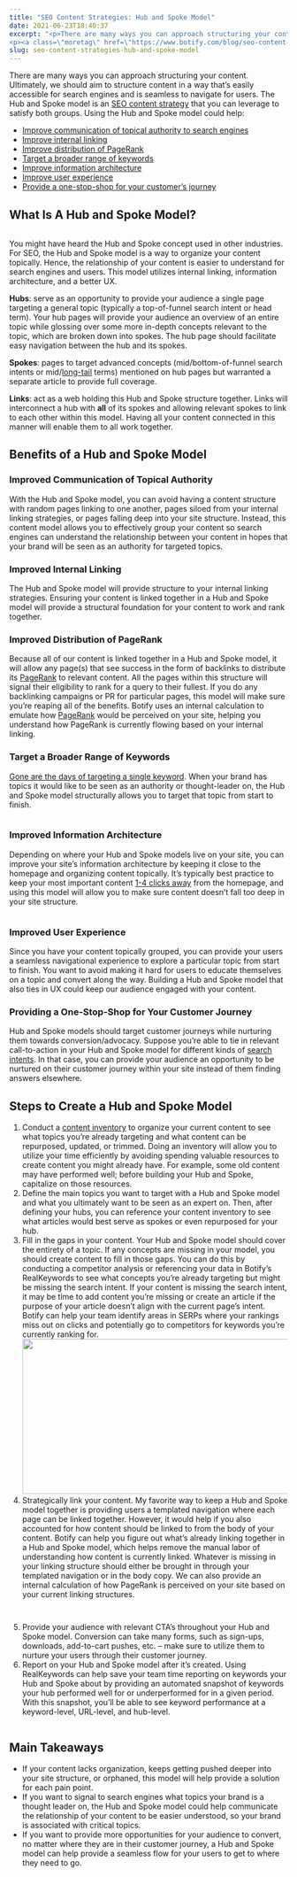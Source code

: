 ```yaml
---
title: "SEO Content Strategies: Hub and Spoke Model"
date: 2021-06-23T18:40:37
excerpt: "<p>There are many ways you can approach structuring your content. Ultimately, we should aim to structure content in a way that’s easily accessible for search engines and is seamless to navigate for users. The Hub and Spoke model is an SEO content strategy that you can leverage to satisfy both groups. Using the Hub and&hellip; </p>
<p><a class=\"moretag\" href=\"https://www.botify.com/blog/seo-content-strategies-hub-and-spoke-model\">Read the full article</a></p>"
slug: seo-content-strategies-hub-and-spoke-model
---
```



<p>There are many ways you can approach structuring your content. Ultimately, we should aim to structure content in a way that’s easily accessible for search engines and is seamless to navigate for users. The Hub and Spoke model is an <a href="https://www.botify.com/blog/why-serp-monitoring-is-not-an-seo-strategy" target="_blank" rel="noreferrer noopener">SEO content strategy</a> that you can leverage to satisfy both groups. Using the Hub and Spoke model could help:</p>



<ul><li><a href="#improving">Improve communication of topical authority to search engines</a></li><li><a href="#internal">Improve internal linking</a></li><li><a href="#pagerank">Improve distribution of PageRank</a></li><li><a href="#keywords">Target a broader range of keywords</a></li><li><a href="#architecture">Improve information architecture</a></li><li><a href="#experience">Improve user experience</a></li><li><a href="#journey">Provide a one-stop-shop for your customer’s journey</a></li></ul>



<h2 class="wp-block-heading" id="h-what-is-a-hub-and-spoke-model">What Is A Hub and Spoke Model?</h2>



<div class="wp-block-image"><figure class="aligncenter"><img decoding="async" src="https://lh5.googleusercontent.com/f1BF_P4hQLG6WQ-bBPkTHNBMKhbPJ3RxvsIUjZMBily5fmKJUXnP5bLJ1zVpG80DHoRVmXMTnYjsn2g14K5dRzGMyMBdruI6lqNQ_1HlLZ0Yshe7-2Bvhvq7FiebFPDc7fSfdo3E" alt=""/></figure></div>



<p>You might have heard the Hub and Spoke concept used in other industries. For SEO, the Hub and Spoke model is a way to organize your content topically. Hence, the relationship of your content is easier to understand for search engines and users. This model utilizes internal linking, information architecture, and a better UX.</p>



<p><strong>Hubs</strong>: serve as an opportunity to provide your audience a single page targeting a general topic (typically a top-of-funnel search intent or head term). Your hub pages will provide your audience an overview of an entire topic while glossing over some more in-depth concepts relevant to the topic, which are broken down into spokes. The hub page should facilitate easy navigation between the hub and its spokes.</p>



<p><strong>Spokes</strong>: pages to target advanced concepts (mid/bottom-of-funnel search intents or mid/<a href="https://www.botify.com/learn/guides/keywords-head-terms-vs-long-tail" data-internallinksmanager029f6b8e52c="9" title="long tail keywords" target="_blank" rel="noopener">long-tail</a> terms) mentioned on hub pages but warranted a separate article to provide full coverage.</p>



<p><strong>Links</strong>: act as a web holding this Hub and Spoke structure together. Links will interconnect a hub with <strong>all</strong> of its spokes and allowing relevant spokes to link to each other within this model. Having all your content connected in this manner will enable them to all work together.</p>



<h2 class="wp-block-heading" id="h-benefits-of-a-hub-and-spoke-model">Benefits of a Hub and Spoke Model</h2>



<h3 class="wp-block-heading" id="improving">Improved Communication of Topical Authority</h3>



<p>With the Hub and Spoke model, you can avoid having a content structure with random pages linking to one another, pages siloed from your internal linking strategies, or pages falling deep into your site structure. Instead, this content model allows you to effectively group your content so search engines can understand the relationship between your content in hopes that your brand will be seen as an authority for targeted topics.</p>



<h3 class="wp-block-heading" id="internal">Improved Internal Linking</h3>



<p>The Hub and Spoke model will provide structure to your internal linking strategies. Ensuring your content is linked together in a Hub and Spoke model will provide a structural foundation for your content to work and rank together.</p>



<h3 class="wp-block-heading" id="pagerank">Improved Distribution of PageRank</h3>



<p>Because all of our content is linked together in a Hub and Spoke model, it will allow any page(s) that see success in the form of backlinks to distribute its <a href="https://www.botify.com/learn/basics/pagerank">PageRank</a> to relevant content. All the pages within this structure will signal their eligibility to rank for a query to their fullest. If you do any backlinking campaigns or PR for particular pages, this model will make sure you’re reaping all of the benefits. Botify uses an internal calculation to emulate how <a href="https://www.botify.com/learn/basics/pagerank" data-internallinksmanager029f6b8e52c="8" title="page rank" target="_blank" rel="noopener">PageRank</a> would be perceived on your site, helping you understand how PageRank is currently flowing based on your internal linking.</p>



<h3 class="wp-block-heading" id="keywords">Target a Broader Range of Keywords</h3>



<p><a href="https://www.botify.com/blog/keyword-research-for-seo-how-to-create-a-killer-keyword-strategy">Gone are the days of targeting a single keyword</a>. When your brand has topics it would like to be seen as an authority or thought-leader on, the Hub and Spoke model structurally allows you to target that topic from start to finish.</p>



<figure class="wp-block-image"><img decoding="async" src="https://lh4.googleusercontent.com/DwEZ8SSnxZaE-gWZHN461Z5svaWQtBob5xcviLGfrxfVUP8OS_ao05pO7KK8kciiGDfCTIDVGRNAc7QbTW6fdkOlV8CiXDIeDa0LtaSG-3RCO1xygAaWSxZM2acUPRZ0KxSHQpXX" alt=""/></figure>



<h3 class="wp-block-heading" id="architecture">Improved Information Architecture</h3>



<p>Depending on where your Hub and Spoke models live on your site, you can improve your site’s information architecture by keeping it close to the homepage and organizing content topically. It’s typically best practice to keep your most important content <a href="https://www.botify.com/blog/page-click-depth-ranking-factor">1-4 clicks away</a> from the homepage, and using this model will allow you to make sure content doesn’t fall too deep in your site structure.</p>



<figure class="wp-block-image"><img decoding="async" src="https://lh6.googleusercontent.com/bjDWnFoMeHvEKqZj4vgXULP2jfu0eWPfTW9ozt0jUwqH1yYXb5lQHO99P4sk5zPe6QN8Bwsb-5ff0PzfJgKrpTT9czzRJqD4w8BopY3-k_fNEzVbRCYalC7IwFXSGVVPeWXjZ5jG" alt=""/></figure>



<h3 class="wp-block-heading" id="experience">Improved User Experience</h3>



<p>Since you have your content topically grouped, you can provide your users a seamless navigational experience to explore a particular topic from start to finish. You want to avoid making it hard for users to educate themselves on a topic and convert along the way. Building a Hub and Spoke model that also ties in UX could keep our audience engaged with your content.</p>



<h3 class="wp-block-heading" id="journey">Providing a One-Stop-Shop for Your Customer Journey</h3>



<p>Hub and Spoke models should target customer journeys while nurturing them towards conversion/advocacy. Suppose you&#8217;re able to tie in relevant call-to-action in your Hub and Spoke model for different kinds of <a href="https://www.botify.com/blog/searcher-intent-content-seo">search intents</a>. In that case, you can provide your audience an opportunity to be nurtured on their customer journey within your site instead of them finding answers elsewhere.</p>



<h2 class="wp-block-heading" id="h-steps-to-create-a-hub-and-spoke-model">Steps to Create a Hub and Spoke Model</h2>



<ol><li>Conduct a <a href="https://www.botify.com/blog/your-step-by-step-guide-to-performing-a-content-audit-for-seo">content inventory</a> to organize your current content to see what topics you’re already targeting and what content can be repurposed, updated, or trimmed. Doing an inventory will allow you to utilize your time efficiently by avoiding spending valuable resources to create content you might already have. For example, some old content may have performed well; before building your Hub and Spoke, capitalize on those resources.&nbsp;</li><li>Define the main topics you want to target with a Hub and Spoke model and what you ultimately want to be seen as an expert on. Then, after defining your hubs, you can reference your content inventory to see what articles would best serve as spokes or even repurposed for your hub.</li><li>Fill in the gaps in your content. Your Hub and Spoke model should cover the entirety of a topic. If any concepts are missing in your model, you should create content to fill in those gaps. You can do this by conducting a competitor analysis or referencing your data in&nbsp;Botify’s RealKeywords to see what concepts you’re already targeting but might be missing the search intent. If your content is missing the search intent, it may be time to add content you’re missing or create an article if the purpose of your article doesn’t align with the current page’s intent. Botify can help your team identify areas in SERPs where your rankings miss out on clicks and potentially go to competitors for keywords you’re currently ranking for. <img loading="lazy" decoding="async" width="624" height="280" src="https://lh4.googleusercontent.com/m62oHKG-CQQiQXfH0nJZii5PWAB0UevGSmiHoUQJJyt-dUI0afXEgWMItAZQOZJ8i_v7X2eD2EebQpw20J3Z427EOtQ9i58eQUow_btzK1rRMuA0EI1C_iBpSruFy8Qcxs8Kaw-s"></li><li>Strategically link your content. My favorite way to keep a Hub and Spoke model together is providing users a templated navigation where each page can be linked together. However, it would help if you also accounted for how content should be linked to from the body of your content. Botify can help you figure out what’s already linking together in a Hub and Spoke model, which helps remove the manual labor of understanding how content is currently linked. Whatever is missing in your linking structure should either be brought in through your templated navigation or in the body copy. We can also provide an internal calculation of how PageRank is perceived on your site based on your current linking structures.</li></ol>



<figure class="wp-block-image"><img decoding="async" src="https://lh3.googleusercontent.com/cHQKEsrNnbn_FJ9pVrB3C_mxY7YUrIPQJUJo9KCshU2erz-2uv0IsUegNwq8J26LS5Ws9WEzaZY1OEnmBbm08YockyTafRIPnJwmRfZ0QfjkFWk_u2_yIFIgIiuYB0--pihYBPmK" alt=""/></figure>



<figure class="wp-block-image"><img decoding="async" src="https://lh4.googleusercontent.com/YYAL3UOTXYe0GgUhpfAkUPtze4M3hw6X3q_kvyrNUOrKaGRsnCbu05GpkMV6r4rpTjW-tlRZTOuSCQIzQ1tJXrV2zcCTI6VPw9NRKv3yrp-7cheNhAE9uJAfrgrr2EE5n_a8i3mo" alt=""/></figure>



<ol start="5"><li>Provide your audience with relevant CTA’s throughout your Hub and Spoke model. Conversion can take many forms, such as sign-ups, downloads, add-to-cart pushes, etc. &#8211; make sure to utilize them to nurture your users through their customer journey.</li><li>Report on your Hub and Spoke model after it’s created. Using RealKeywords can help save your team time reporting on keywords your Hub and Spoke about by providing an automated snapshot of keywords your hub performed well for or underperformed for in a given period. With this snapshot, you’ll be able to see keyword performance at a keyword-level, URL-level, and hub-level.<br></li></ol>



<figure class="wp-block-image"><img decoding="async" src="https://lh4.googleusercontent.com/Fo55xD_UeH7DdLqv_aVeB5zfssc-vZjhXHIoyGt_lfs1TZYz3uQaTXDJDgKlmWV2K9bflFgNaYRXo2nIMVLtIv3wdAJvOUP0afjL5pb9xCGwQyDnf-Jvm7gms2m20EM8RTAVoPDG" alt=""/></figure>



<h2 class="wp-block-heading" id="h-main-takeaways">Main Takeaways</h2>



<ul><li>If your content lacks organization, keeps getting pushed deeper into your site structure, or orphaned, this model will help provide a solution for each pain point.</li><li>If you want to signal to search engines what topics your brand is a thought leader on, the Hub and Spoke model could help communicate the relationship of your content to be easier understood, so your brand is associated with critical topics.</li><li>If you want to provide more opportunities for your audience to convert, no matter where they are in their customer journey, a Hub and Spoke model can help provide a seamless flow for your users to get to where they need to go.</li></ul>



<p></p>
